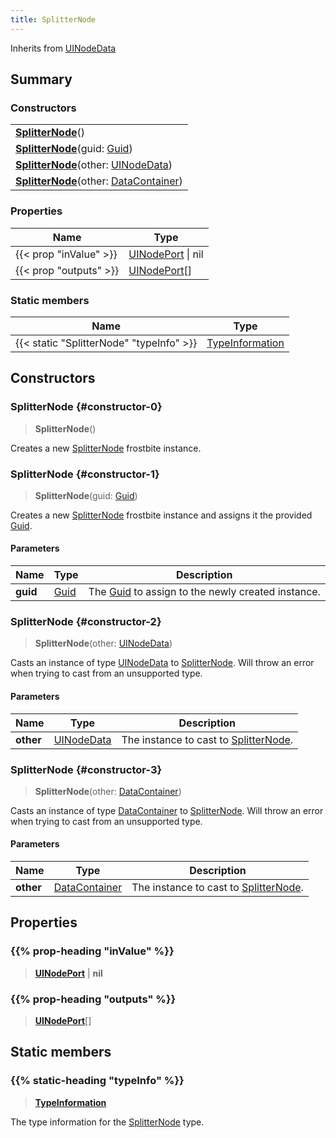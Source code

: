 ```yaml
---
title: SplitterNode
---
```


Inherits from [UINodeData](/vext/ref/fb/uinodedata)

## Summary

### Constructors

|  |
| --- |
| **[SplitterNode](#constructor-0)**() |
| **[SplitterNode](#constructor-1)**(guid: [Guid](/vext/ref/shared/type/guid)) |
| **[SplitterNode](#constructor-2)**(other: [UINodeData](/vext/ref/fb/uinodedata)) |
| **[SplitterNode](#constructor-3)**(other: [DataContainer](/vext/ref/shared/type/datacontainer)) |

### Properties

| Name | Type |
| ---- | ---- |
| {{< prop "inValue" >}} | [UINodePort](/vext/ref/fb/uinodeport) \| nil |
| {{< prop "outputs" >}} | [UINodePort](/vext/ref/fb/uinodeport)[] |

### Static members

| Name | Type |
| ---- | ---- |
| {{< static "SplitterNode" "typeInfo" >}} | [TypeInformation](/vext/ref/shared/type/typeinformation) |

## Constructors

### SplitterNode {#constructor-0}

> **SplitterNode**()

Creates a new [SplitterNode](/vext/ref/fb/splitternode) frostbite instance.

### SplitterNode {#constructor-1}

> **SplitterNode**(guid: [Guid](/vext/ref/shared/type/guid))

Creates a new [SplitterNode](/vext/ref/fb/splitternode) frostbite instance and assigns it the provided [Guid](/vext/ref/shared/type/guid).

#### Parameters

| Name | Type | Description |
| ---- | ---- | ----------- |
| **guid** | [Guid](/vext/ref/shared/type/guid) | The [Guid](/vext/ref/shared/type/guid) to assign to the newly created instance. |

### SplitterNode {#constructor-2}

> **SplitterNode**(other: [UINodeData](/vext/ref/fb/uinodedata))

Casts an instance of type [UINodeData](/vext/ref/fb/uinodedata) to [SplitterNode](/vext/ref/fb/splitternode). Will throw an error when trying to cast from an unsupported type.

#### Parameters

| Name | Type | Description |
| ---- | ---- | ----------- |
| **other** | [UINodeData](/vext/ref/fb/uinodedata) | The instance to cast to [SplitterNode](/vext/ref/fb/splitternode). |

### SplitterNode {#constructor-3}

> **SplitterNode**(other: [DataContainer](/vext/ref/shared/type/datacontainer))

Casts an instance of type [DataContainer](/vext/ref/shared/type/datacontainer) to [SplitterNode](/vext/ref/fb/splitternode). Will throw an error when trying to cast from an unsupported type.

#### Parameters

| Name | Type | Description |
| ---- | ---- | ----------- |
| **other** | [DataContainer](/vext/ref/shared/type/datacontainer) | The instance to cast to [SplitterNode](/vext/ref/fb/splitternode). |

## Properties

### {{% prop-heading "inValue" %}}

> **[UINodePort](/vext/ref/fb/uinodeport)** \| **nil**

### {{% prop-heading "outputs" %}}

> **[UINodePort](/vext/ref/fb/uinodeport)**[]

## Static members

### {{% static-heading "typeInfo" %}}

> **[TypeInformation](/vext/ref/shared/type/typeinformation)**

The type information for the [SplitterNode](/vext/ref/fb/splitternode) type.

